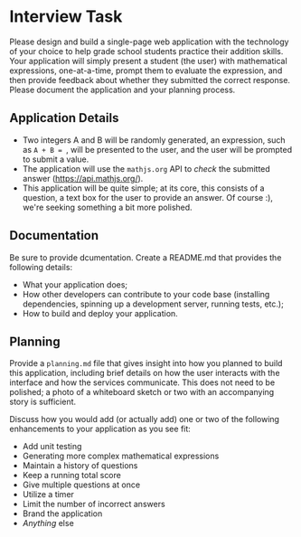 # Interview Task

Please design and build a single-page web application with the technology of your choice to help grade school students practice their addition skills. Your application will simply present a student (the user) with mathematical expressions, one-at-a-time, prompt them to evaluate the expression, and then provide feedback about whether they submitted the correct response. 
Please document the application and your planning process.

## Application Details

- Two integers A and B will be randomly generated, an expression, such as `A + B = `, will be presented to the user, and the user will be prompted to submit a value.
- The application will use the `mathjs.org` API to _check_ the submitted answer (https://api.mathjs.org/).
- This application will be quite simple; at its core, this consists of a question, a text box for the user to provide an answer. Of course :), we're seeking something a bit more polished.

## Documentation

Be sure to provide dcumentation. Create a README.md that provides the following details:

- What your application does;
- How other developers can contribute to your code base (installing dependencies, spinning up a development server, running tests, etc.);
- How to build and deploy your application.

## Planning

Provide a `planning.md` file that gives insight into how you planned to build this application, including brief details on how the user interacts with the interface and how the services communicate. This does not need to be polished; a photo of a whiteboard sketch or two with an accompanying story is sufficient.

Discuss how you would add (or actually add) one or two of the following enhancements to your application as you see fit:

 - Add unit testing
 - Generating more complex mathematical expressions
 - Maintain a history of questions
 - Keep a running total score
 - Give multiple questions at once
 - Utilize a timer
 - Limit the number of incorrect answers
 - Brand the application
 - _Anything_ else
